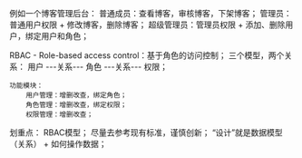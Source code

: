 例如一个博客管理后台：
    普通成员：查看博客，审核博客，下架博客；
    管理员：普通用户权限 + 修改博客，删除博客；
    超级管理员：管理员权限 + 添加、删除用户，绑定用户和角色；

RBAC - Role-based access control：基于角色的访问控制；
    三个模型，两个关系：
        用户 ---关系--- 角色 ---关系--- 权限；

    功能模块：
        用户管理：增删改查，绑定角色；
        角色管理：增删改查，绑定权限；
        权限管理：增删改查；

划重点：
    RBAC模型；
    尽量去参考现有标准，谨慎创新；
    “设计”就是数据模型（关系） + 如何操作数据；
